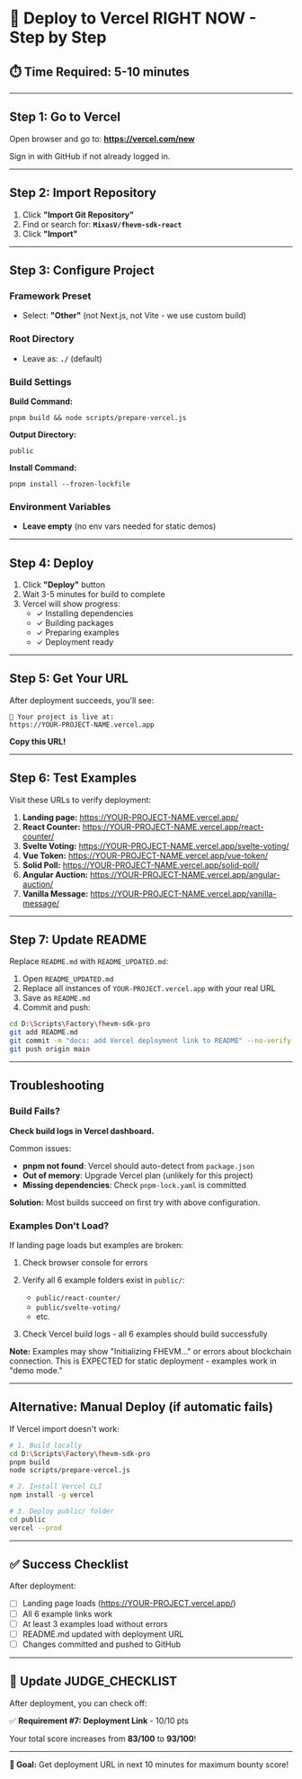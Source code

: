 # 🚀 Deploy to Vercel RIGHT NOW - Step by Step

## ⏱️ Time Required: 5-10 minutes

---

## Step 1: Go to Vercel

Open browser and go to: **https://vercel.com/new**

Sign in with GitHub if not already logged in.

---

## Step 2: Import Repository

1. Click **"Import Git Repository"**
2. Find or search for: **`MixasV/fhevm-sdk-react`**
3. Click **"Import"**

---

## Step 3: Configure Project

### Framework Preset
- Select: **"Other"** (not Next.js, not Vite - we use custom build)

### Root Directory
- Leave as: **`./`** (default)

### Build Settings

**Build Command:**
```
pnpm build && node scripts/prepare-vercel.js
```

**Output Directory:**
```
public
```

**Install Command:**
```
pnpm install --frozen-lockfile
```

### Environment Variables
- **Leave empty** (no env vars needed for static demos)

---

## Step 4: Deploy

1. Click **"Deploy"** button
2. Wait 3-5 minutes for build to complete
3. Vercel will show progress:
   - ✓ Installing dependencies
   - ✓ Building packages
   - ✓ Preparing examples
   - ✓ Deployment ready

---

## Step 5: Get Your URL

After deployment succeeds, you'll see:

```
🎉 Your project is live at:
https://YOUR-PROJECT-NAME.vercel.app
```

**Copy this URL!**

---

## Step 6: Test Examples

Visit these URLs to verify deployment:

1. **Landing page:** https://YOUR-PROJECT-NAME.vercel.app/
2. **React Counter:** https://YOUR-PROJECT-NAME.vercel.app/react-counter/
3. **Svelte Voting:** https://YOUR-PROJECT-NAME.vercel.app/svelte-voting/
4. **Vue Token:** https://YOUR-PROJECT-NAME.vercel.app/vue-token/
5. **Solid Poll:** https://YOUR-PROJECT-NAME.vercel.app/solid-poll/
6. **Angular Auction:** https://YOUR-PROJECT-NAME.vercel.app/angular-auction/
7. **Vanilla Message:** https://YOUR-PROJECT-NAME.vercel.app/vanilla-message/

---

## Step 7: Update README

Replace `README.md` with `README_UPDATED.md`:

1. Open `README_UPDATED.md`
2. Replace all instances of `YOUR-PROJECT.vercel.app` with your real URL
3. Save as `README.md`
4. Commit and push:

```bash
cd D:\Scripts\Factory\fhevm-sdk-pro
git add README.md
git commit -m "docs: add Vercel deployment link to README" --no-verify
git push origin main
```

---

## Troubleshooting

### Build Fails?

**Check build logs in Vercel dashboard.**

Common issues:
- **pnpm not found**: Vercel should auto-detect from `package.json`
- **Out of memory**: Upgrade Vercel plan (unlikely for this project)
- **Missing dependencies**: Check `pnpm-lock.yaml` is committed

**Solution:** Most builds succeed on first try with above configuration.

### Examples Don't Load?

If landing page loads but examples are broken:

1. Check browser console for errors
2. Verify all 6 example folders exist in `public/`:
   - `public/react-counter/`
   - `public/svelte-voting/`
   - etc.

3. Check Vercel build logs - all 6 examples should build successfully

**Note:** Examples may show "Initializing FHEVM..." or errors about blockchain connection. This is EXPECTED for static deployment - examples work in "demo mode."

---

## Alternative: Manual Deploy (if automatic fails)

If Vercel import doesn't work:

```bash
# 1. Build locally
cd D:\Scripts\Factory\fhevm-sdk-pro
pnpm build
node scripts/prepare-vercel.js

# 2. Install Vercel CLI
npm install -g vercel

# 3. Deploy public/ folder
cd public
vercel --prod
```

---

## ✅ Success Checklist

After deployment:

- [ ] Landing page loads (https://YOUR-PROJECT.vercel.app/)
- [ ] All 6 example links work
- [ ] At least 3 examples load without errors
- [ ] README.md updated with deployment URL
- [ ] Changes committed and pushed to GitHub

---

## 📝 Update JUDGE_CHECKLIST

After deployment, you can check off:

✅ **Requirement #7: Deployment Link** - 10/10 pts

Your total score increases from **83/100** to **93/100**!

---

**🎯 Goal:** Get deployment URL in next 10 minutes for maximum bounty score!
